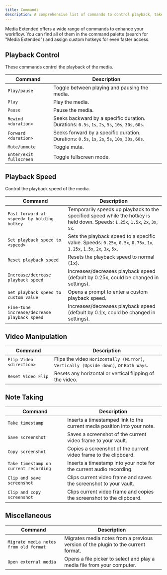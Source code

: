 ```yaml
---
title: Commands
description: A comprehensive list of commands to control playback, take notes, and manage media.
---
```


Media Extended offers a wide range of commands to enhance your workflow. You can find all of them in the command palette (search for "Media Extended") and assign custom hotkeys for even faster access.

## Playback Control

These commands control the playback of the media.

| Command | Description |
| --- | --- |
| `Play/pause` | Toggle between playing and pausing the media. |
| `Play` | Play the media. |
| `Pause` | Pause the media. |
| `Rewind <duration>` | Seeks backward by a specific duration. Durations: `0.5s`, `1s`, `2s`, `5s`, `10s`, `30s`, `60s`. |
| `Forward <duration>` | Seeks forward by a specific duration. Durations: `0.5s`, `1s`, `2s`, `5s`, `10s`, `30s`, `60s`. |
| `Mute/unmute` | Toggle mute. |
| `Enter/exit fullscreen` | Toggle fullscreen mode. |

## Playback Speed

Control the playback speed of the media.

| Command | Description |
| --- | --- |
| `Fast forward at <speed> by holding hotkey` | Temporarily speeds up playback to the specified speed while the hotkey is held down. Speeds: `1.25x`, `1.5x`, `2x`, `3x`, `5x`. |
| `Set playback speed to <speed>` | Sets the playback speed to a specific value. Speeds: `0.25x`, `0.5x`, `0.75x`, `1x`, `1.25x`, `1.5x`, `2x`, `3x`, `5x`. |
| `Reset playback speed` | Resets the playback speed to normal (1x). |
| `Increase/decrease playback speed` | Increases/decreases playback speed (default by 0.25x, could be changed in settings). |
| `Set playback speed to custom value` | Opens a prompt to enter a custom playback speed. |
| `Fine-tune increase/decrease playback speed` | Increases/decreases playback speed (default by 0.1x, could be changed in settings). |

## Video Manipulation

| Command | Description |
| --- | --- |
| `Flip Video <direction>` | Flips the video `Horizontally (Mirror)`, `Vertically (Upside down)`, or `Both Ways`. |
| `Reset Video Flip` | Resets any horizontal or vertical flipping of the video. |

## Note Taking

| Command | Description |
| --- | --- |
| `Take timestamp` | Inserts a timestamped link to the current media position into your note. |
| `Save screenshot` | Saves a screenshot of the current video frame to your vault. |
| `Copy screenshot` | Copies a screenshot of the current video frame to the clipboard. |
| `Take timestamp on current recording` | Inserts a timestamp into your note for the current audio recording. |
| `Clip and save screenshot` | Clips current video frame and saves the screenshot to your vault. |
| `Clip and copy screenshot` | Clips current video frame and copies the screenshot to the clipboard. |

## Miscellaneous

| Command | Description |
| --- | --- |
| `Migrate media notes from old format` | Migrates media notes from a previous version of the plugin to the current format. |
| `Open external media` | Opens a file picker to select and play a media file from your computer. |

